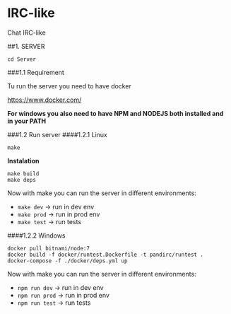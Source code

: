 # IRC-like
Chat IRC-like

##1. SERVER

```
cd Server
```

###1.1 Requirement

Tu run the server you need to have docker

https://www.docker.com/

**For windows you also need to have NPM and NODEJS both installed and in your PATH**

###1.2 Run server
####1.2.1 Linux

```
make
```

**Instalation**

```
make build
make deps
```

Now with make you can run the server in different environments:
- ```make dev``` -> run in dev env
- ```make prod``` -> run in prod env
- ```make test``` -> run tests

####1.2.2 Windows

```
docker pull bitnami/node:7
docker build -f docker/runtest.Dockerfile -t pandirc/runtest .
docker-compose -f ./docker/deps.yml up
```

Now with make you can run the server in different environments:
- ```npm run dev``` -> run in dev env
- ```npm run prod``` -> run in prod env
- ```npm run test``` -> run tests




